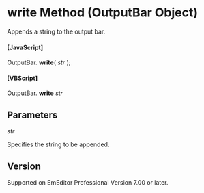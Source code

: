 # write Method (OutputBar Object)

Appends a string to the output bar.

#### \[JavaScript\]

OutputBar. **write**( _str_ );

#### \[VBScript\]

OutputBar. **write** _str_

## Parameters

_str_

Specifies the string to be appended.

## Version

Supported on EmEditor Professional Version 7.00 or later.
